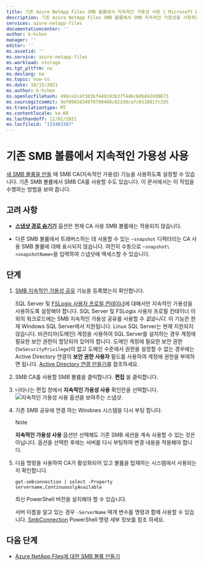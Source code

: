 ```yaml
---
title: 기존 Azure NetApp Files SMB 볼륨에서 지속적인 가용성 사용 | Microsoft Docs
description: 기존 Azure NetApp Files SMB 볼륨에서 SMB 지속적인 가용성을 사용하는 방법을 설명합니다.
services: azure-netapp-files
documentationcenter: ''
author: b-hchen
manager: ''
editor: ''
ms.assetid: ''
ms.service: azure-netapp-files
ms.workload: storage
ms.tgt_pltfrm: na
ms.devlang: na
ms.topic: how-to
ms.date: 10/15/2021
ms.author: b-hchen
ms.openlocfilehash: 49bce2c4f383bf449193b37f446c6dbd42dd0873
ms.sourcegitcommit: 9ef0965834870700468c822ddcafc011881fc2d5
ms.translationtype: MT
ms.contentlocale: ko-KR
ms.lasthandoff: 12/02/2021
ms.locfileid: "133483387"
---
```

# <a name="enable-continuous-availability-on-existing-smb-volumes"></a>기존 SMB 볼륨에서 지속적인 가용성 사용

[새 SMB 볼륨을 만들](azure-netapp-files-create-volumes-smb.md#continuous-availability) 때 SMB CA(지속적인 가용성) 기능을 사용하도록 설정할 수 있습니다. 기존 SMB 볼륨에서 SMB CA를 사용할 수도 있습니다. 이 문서에서는 이 작업을 수행하는 방법을 보여 줍니다.

## <a name="considerations"></a>고려 사항

* [**스냅샷 경로 숨기기**](snapshots-edit-hide-path.md) 옵션은 현재 CA 사용 SMB 볼륨에는 적용되지 않습니다.  

* 다른 SMB 볼륨에서 트래버스하는 데 사용할 수 있는 `~snapshot` 디렉터리는 CA 사용 SMB 볼륨에 대해 표시되지 않습니다. 여전히 수동으로 `~snapshot\<snapshotName>`을 입력하여 스냅샷에 액세스할 수 있습니다.

## <a name="steps"></a>단계

1. [SMB 지속적인 가용성 공유](https://aka.ms/anfsmbcasharespreviewsignup) 기능을 등록했는지 확인합니다.  

    SQL Server 및 [FSLogix 사용자 프로필 컨테이너](../virtual-desktop/create-fslogix-profile-container.md)에 대해서만 지속적인 가용성을 사용하도록 설정해야 합니다. SQL Server 및 FSLogix 사용자 프로필 컨테이너 이외의 워크로드에는 SMB 지속적인 가용성 공유를 사용할 수 *없습니다*. 이 기능은 현재 Windows SQL Server에서 지원됩니다. Linux SQL Server는 현재 지원되지 않습니다. 비관리자(도메인) 계정을 사용하여 SQL Server를 설치하는 경우 계정에 필요한 보안 권한이 할당되어 있어야 합니다. 도메인 계정에 필요한 보안 권한(`SeSecurityPrivilege`)이 없고 도메인 수준에서 권한을 설정할 수 없는 경우에는 Active Directory 연결의 **보안 권한 사용자** 필드를 사용하여 계정에 권한을 부여하면 됩니다. [Active Directory 연결 만들기](create-active-directory-connections.md#create-an-active-directory-connection)를 참조하세요.
            
3. SMB CA를 사용할 SMB 볼륨을 클릭합니다. **편집** 을 클릭합니다.  
4. 나타나는 편집 창에서 **지속적인 가용성 사용** 확인란을 선택합니다.   
    ![지속적인 가용성 사용 옵션을 보여주는 스냅샷.](../media/azure-netapp-files/enable-continuous-availability.png)

4. 기존 SMB 공유에 연결 하는 Windows 시스템을 다시 부팅 합니다.   

    > [!NOTE]
    > **지속적인 가용성 사용** 옵션만 선택해도 기존 SMB 세션을 계속 사용할 수 있는 것은 아닙니다. 옵션을 선택한 후에는 서버를 다시 부팅하여 변경 내용을 적용해야 합니다.  

5. 다음 명령을 사용하여 CA가 활성화되어 있고 볼륨을 탑재하는 시스템에서 사용되는지 확인합니다.

    ```powershell-interactive
    get-smbconnection | select -Property servername,ContinuouslyAvailable
    ```
 
    최신 PowerShell 버전을 설치해야 할 수 있습니다. 

    서버 이름을 알고 있는 경우 `-ServerName` 매개 변수를 명령과 함께 사용할 수 있습니다. [SmbConnection](/powershell/module/smbshare/get-smbconnection?view=windowsserver2019-ps&preserve-view=true) PowerShell 명령 세부 정보를 참조 하세요.

## <a name="next-steps"></a>다음 단계  

* [Azure NetApp Files에 대한 SMB 볼륨 만들기](azure-netapp-files-create-volumes-smb.md)
